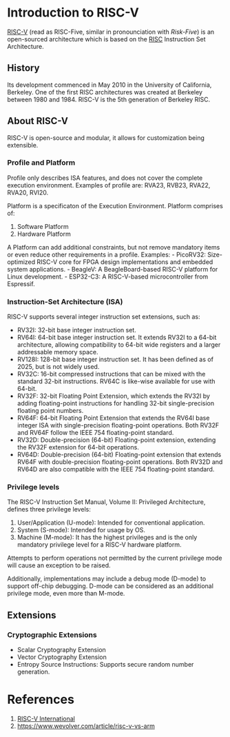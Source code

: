 # Introduction to RISC-V

[RISC-V](https://en.wikipedia.org/wiki/RISC-V) (read as RISC-Five, similar in pronounciation with *Risk-Five*) is an open-sourced architecture which is based on the [RISC](https://en.wikipedia.org/wiki/Reduced_instruction_set_computer) Instruction Set Architecture.

## History

Its development commenced in May 2010 in the University of California, Berkeley. One of the first RISC architectures was created at Berkeley between 1980 and 1984. RISC-V is the 5th generation of Berkeley RISC.

## About RISC-V

RISC-V is open-source and modular, it allows for customization being extensible.

### Profile and Platform

Profile only describes ISA features, and does not cover the complete execution environment. Examples of profile are: RVA23, RVB23, RVA22, RVA20, RVI20.

Platform is a specificaton of the Execution Environment. Platform comprises of:
1. Software Platform
2. Hardware Platform

A Platform can add additional constraints, but not remove mandatory items or even reduce other requirements in a profile.
Examples:
    - PicoRV32: Size-optimized RISC-V core for FPGA design implementations and embedded system applications.
    - BeagleV: A BeagleBoard-based RISC-V platform for Linux development.
    - ESP32-C3: A RISC-V-based microcontroller from Espressif.

### Instruction-Set Architecture (ISA)

RISC-V supports several integer instruction set extensions, such as:

- RV32I: 32-bit base integer instruction set.
- RV64I: 64-bit base integer instruction set. It extends RV32I to a 64-bit architecture, allowing compatibility to 64-bit wide registers and a larger addressable memory space.
- RV128I: 128-bit base integer instruction set. It has been defined as of 2025, but is not widely used.
- RV32C: 16-bit compressed instructions that can be mixed with the standard 32-bit instructions. RV64C is like-wise available for use with 64-bit.
- RV32F: 32-bit Floating Point Extension, which extends the RV32I by adding floating-point instructions for handling 32-bit single-precision floating point numbers.
- RV64F: 64-bit Floating Point Extension that extends the RV64I base integer ISA with single-precision floating-point operations. Both RV32F and RV64F follow the IEEE 754 floating-point standard.
- RV32D: Double-precision (64-bit) Floating-point extension, extending the RV32F extension for 64-bit operations.
- RV64D: Double-precision (64-bit) Floating-point extension that extends RV64F with double-precision floating-point operations. Both RV32D and RV64D are also compatible with the IEEE 754 floating-point standard.

### Privilege levels

The RISC-V Instruction Set Manual, Volume II: Privileged Architecture, defines three privilege levels:

1. User/Application (U-mode): Intended for conventional application.
2. System (S-mode): Intended for usage by OS.
3. Machine (M-mode): It has the highest privileges and is the only mandatory privilege level for a RISC-V hardware platform.

Attempts to perform operations not permitted by the current privilege mode will cause an exception to be raised.

Additionally, implementations may include a debug mode (D-mode) to support off-chip debugging. D-mode can be considered as an additional privilege mode, even more than M-mode.

## Extensions

### Cryptographic Extensions

- Scalar Cryptography Extension
- Vector Cryptography Extension
- Entropy Source Instructions: Supports secure random number generation.

# References

1. [RISC-V International](https://riscv.org/)
2. https://www.wevolver.com/article/risc-v-vs-arm